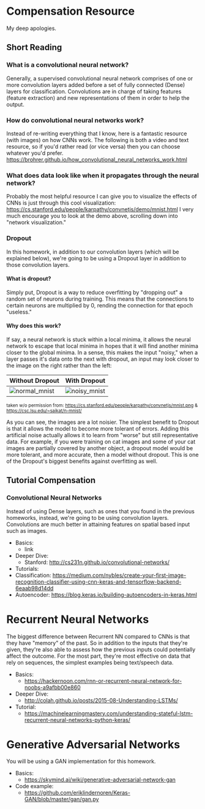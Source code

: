 # Compensation Resource
My deep apologies.

## Short Reading
### What is a convolutional neural network?
Generally, a supervised convolutional neural network comprises of one or more convolution layers added before a set of fully connected (Dense) layers for classification. Convolutions are in charge of taking features (feature extraction) and new representations of them in order to help the output. 

### How do convolutional neural networks work?
Instead of re-writing everything that I know, here is a fantastic resource (with images) on how CNNs work. The following is both a video and text resource, so if you'd rather read (or vice versa) then you can choose whatever you'd prefer.
https://brohrer.github.io/how_convolutional_neural_networks_work.html

### What does data look like when it propagates through the neural network?
Probably the most helpful resource I can give you to visualize the effects of CNNs is just through this cool visualization:
https://cs.stanford.edu/people/karpathy/convnetjs/demo/mnist.html
I very much encourage you to look at the demo above, scrolling down into "network visualization."

### Dropout
In this homework, in addition to our convolution layers (which will be explained below), we're going to be using a Dropout layer in addition to those convolution layers. 

#### What is dropout? 
Simply put, Dropout is a way to reduce overfitting by "dropping out" a random set of neurons during training. This means that the connections to certain neurons are multiplied by 0, rending the connection for that epoch "useless."

#### Why does this work? 
If say, a neural network is stuck within a local minima, it allows the neural network to escape that local minima in hopes that it will find another minima closer to the global minima. In a sense, this makes the input "noisy," when a layer passes it's data onto the next with dropout, an input may look closer to the image on the right rather than the left:

Without Dropout | With Dropout
------------ | -------------
![normal_mnist](https://i.imgur.com/2ayEHKT.png?1) | ![noisy_mnist](https://i.imgur.com/gnmrCLO.png)

<sub> taken w/o permission from: https://cs.stanford.edu/people/karpathy/convnetjs/mnist.png & https://csc.lsu.edu/~saikat/n-mnist/ </sub>

As you can see, the images are a lot noisier. The simplest benefit to Dropout is that it allows the model to become more tolerant of errors. Adding this artificial noise actually allows it to learn from "worse" but still representative data. For example, if you were training on cat images and some of your cat images are partially covered by another object, a dropout model would be more tolerant, and more accurate, then a model without dropout. This is one of the Dropout's biggest benefits against overfitting as well.

## Tutorial Compensation
### Convolutional Neural Networks
Instead of using Dense layers, such as ones that you found in the previous homeworks, instead, we're going to be using convolution layers. Convolutions are much better in attaining features on spatial based input such as images.
* Basics:
  * link
* Deeper Dive:
  * Stanford: http://cs231n.github.io/convolutional-networks/
* Tutorials:
 * Classification: https://medium.com/nybles/create-your-first-image-recognition-classifier-using-cnn-keras-and-tensorflow-backend-6eaab98d14dd
 * Autoencoder: https://blog.keras.io/building-autoencoders-in-keras.html

# Recurrent Neural Networks
The biggest difference between Recurrent NN compared to CNNs is that they have "memory" of the past. So in addition to the inputs that they're given, they're also able to assess how the previous inputs could potentially affect the outcome. For the most part, they're most effective on data that rely on sequences, the simplest examples being text/speech data.

* Basics:
  * https://hackernoon.com/rnn-or-recurrent-neural-network-for-noobs-a9afbb00e860
* Deeper Dive:
  * http://colah.github.io/posts/2015-08-Understanding-LSTMs/
* Tutorial:
  * https://machinelearningmastery.com/understanding-stateful-lstm-recurrent-neural-networks-python-keras/

# Generative Adversarial Networks 
You will be using a GAN implementation for this homework.

* Basics:
  * https://skymind.ai/wiki/generative-adversarial-network-gan
* Code example:
  * https://github.com/eriklindernoren/Keras-GAN/blob/master/gan/gan.py
